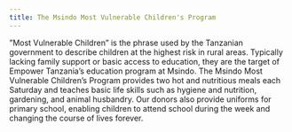 ```yaml
---
title: The Msindo Most Vulnerable Children's Program
---
```

”Most Vulnerable Children” is the phrase used by the Tanzanian government to describe children at the highest risk in rural areas. Typically lacking family support or basic access to education, they are the target of Empower Tanzania’s education program at Msindo. The Msindo Most Vulnerable Children’s Program provides two hot and nutritious meals each Saturday and teaches basic life skills such as hygiene and nutrition, gardening, and animal husbandry. Our donors also provide uniforms for primary school, enabling children to attend school during the week and changing the course of lives forever.